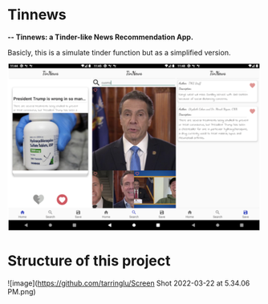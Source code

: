 Tinnews
=========================
**-- Tinnews: a Tinder-like News Recommendation App.**

Basicly, this is a simulate tinder function but as a simplified version.  

![image](https://github.com/tarringlu/Tinnews/blob/main/Screen%20Shot%202022-03-22%20at%205.29.37%20PM.png)

**Structure of this project**
=========================
![image](https://github.com/tarringlu/Screen Shot 2022-03-22 at 5.34.06 PM.png)

